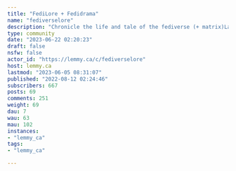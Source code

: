 ```yaml
---
title: "FediLore + Fedidrama" 
name: "fediverselore"
description: "Chronicle the life and tale of the fediverse (+ matrix)Largely a sublemmy about capturing drama, from fediverse spanning drama to just lemmy drama.Includes lore like how a instance got it's name, how an instance got defederated, how an admin got doxxed, fedihistory etc(New) This sub's intentions is to an archive/newspaper, as in preferably don't get into fights with each other or the ppl featured in the dramaTags: fediverse news, lemmy news, lemmyversePartners:* [midwest.social/c/Fediverse](https://midwest.social/c/fediverse)* [Sub promo](https://lemmy.ca/c/communitypromo)* [Fedizens](https://lemmy.ca/c/fedizens)"
type: community
date: "2023-06-22 02:20:23"
draft: false
nsfw: false
actor_id: "https://lemmy.ca/c/fediverselore"
host: lemmy.ca
lastmod: "2023-06-05 08:31:07"
published: "2022-08-12 02:24:46"
subscribers: 667
posts: 69
comments: 251
weight: 69
dau: 7
wau: 63
mau: 102
instances:
- "lemmy_ca"
tags: 
- "lemmy_ca"

---
```

